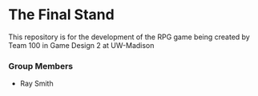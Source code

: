 # The Final Stand

This repository is for the development of the RPG game being created by Team 100 in Game Design 2 at UW-Madison

### Group Members
* Ray Smith
